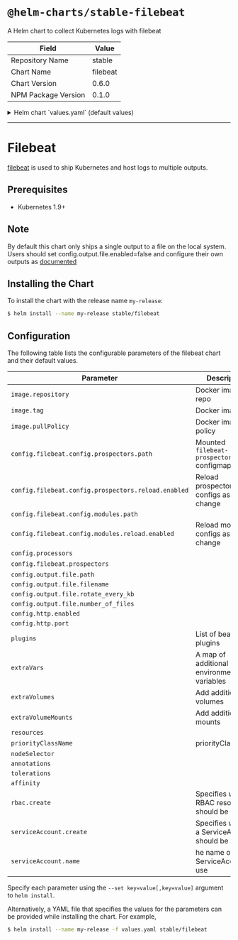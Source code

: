 # `@helm-charts/stable-filebeat`

A Helm chart to collect Kubernetes logs with filebeat

| Field               | Value    |
| ------------------- | -------- |
| Repository Name     | stable   |
| Chart Name          | filebeat |
| Chart Version       | 0.6.0    |
| NPM Package Version | 0.1.0    |

<details>

<summary>Helm chart `values.yaml` (default values)</summary>

```yaml
image:
  repository: docker.elastic.co/beats/filebeat-oss
  tag: 6.3.1
  pullPolicy: IfNotPresent

config:
  filebeat.config:
    prospectors:
      # Mounted `filebeat-prospectors` configmap:
      path: ${path.config}/prospectors.d/*.yml
      # Reload prospectors configs as they change:
      reload.enabled: false
    modules:
      path: ${path.config}/modules.d/*.yml
      # Reload module configs as they change:
      reload.enabled: false

  processors:
    - add_cloud_metadata:

  filebeat.prospectors:
    - type: log
      enabled: true
      paths:
        - /var/log/*.log
        - /var/log/messages
        - /var/log/syslog
    - type: docker
      containers.ids:
        - '*'
      processors:
        - add_kubernetes_metadata:
            in_cluster: true
        - drop_event:
            when:
              equals:
                kubernetes.container.name: 'filebeat'

  output.file:
    path: '/usr/share/filebeat/data'
    filename: filebeat
    rotate_every_kb: 10000
    number_of_files: 5

  # When a key contains a period, use this format for setting values on the command line:
  # --set config."http\.enabled"=true
  http.enabled: false
  http.port: 5066

# List of beat plugins
plugins:
  []
  # - kinesis.so

# A map of additional environment variables
extraVars:
  {}
  # test1: "test2"

# Add additional volumes and mounts, for example to read other log files on the host
extraVolumes:
  []
  # - hostPath:
  #     path: /var/log
  #   name: varlog
extraVolumeMounts:
  []
  # - name: varlog
  #   mountPath: /host/var/log
  #   readOnly: true

resources:
  {}
  # We usually recommend not to specify default resources and to leave this as a conscious
  # choice for the user. This also increases chances charts run on environments with little
  # resources, such as Minikube. If you do want to specify resources, uncomment the following
  # lines, adjust them as necessary, and remove the curly braces after 'resources:'.
  # limits:
  #  cpu: 100m
  #  memory: 200Mi
  # requests:
  #  cpu: 100m
  #  memory: 100Mi

priorityClassName: ''

nodeSelector: {}

annotations: {}

tolerations:
  []
  # - operator: Exists

affinity: {}

rbac:
  # Specifies whether RBAC resources should be created
  create: true

serviceAccount:
  # Specifies whether a ServiceAccount should be created
  create: true
  # The name of the ServiceAccount to use.
  # If not set and create is true, a name is generated using the fullname template
  name:
```

</details>

---

# Filebeat

[filebeat](https://www.elastic.co/guide/en/beats/filebeat/current/index.html) is used to ship Kubernetes and host logs to multiple outputs.

## Prerequisites

- Kubernetes 1.9+

## Note

By default this chart only ships a single output to a file on the local system. Users should set config.output.file.enabled=false and configure their own outputs as [documented](https://www.elastic.co/guide/en/beats/filebeat/current/configuring-output.html)

## Installing the Chart

To install the chart with the release name `my-release`:

```bash
$ helm install --name my-release stable/filebeat
```

## Configuration

The following table lists the configurable parameters of the filebeat chart and their default values.

| Parameter                                           | Description                                          | Default                                |
| --------------------------------------------------- | ---------------------------------------------------- | -------------------------------------- |
| `image.repository`                                  | Docker image repo                                    | `docker.elastic.co/beats/filebeat-oss` |
| `image.tag`                                         | Docker image tag                                     | `6.3.1`                                |
| `image.pullPolicy`                                  | Docker image pull policy                             | `IfNotPresent`                         |
| `config.filebeat.config.prospectors.path`           | Mounted `filebeat-prospectors` configmap             | `${path.config}/prospectors.d/*.yml`   |
| `config.filebeat.config.prospectors.reload.enabled` | Reload prospectors configs as they change            | `false`                                |
| `config.filebeat.config.modules.path`               |                                                      | `${path.config}/modules.d/*.yml`       |
| `config.filebeat.config.modules.reload.enabled`     | Reload module configs as they change                 | `false`                                |
| `config.processors`                                 |                                                      | `- add_cloud_metadata`                 |
| `config.filebeat.prospectors`                       |                                                      | see values.yaml                        |
| `config.output.file.path`                           |                                                      | `"/usr/share/filebeat/data"`           |
| `config.output.file.filename`                       |                                                      | `filebeat`                             |
| `config.output.file.rotate_every_kb`                |                                                      | `10000`                                |
| `config.output.file.number_of_files`                |                                                      | `5`                                    |
| `config.http.enabled`                               |                                                      | `false`                                |
| `config.http.port`                                  |                                                      | `5066`                                 |
| `plugins`                                           | List of beat plugins                                 | `[]`                                   |
| `extraVars`                                         | A map of additional environment variables            | `{}`                                   |
| `extraVolumes`                                      | Add additional volumes                               | `[]`                                   |
| `extraVolumeMounts`                                 | Add additional mounts                                | `[]`                                   |
| `resources`                                         |                                                      | `{}`                                   |
| `priorityClassName`                                 | priorityClassName                                    | `nil`                                  |
| `nodeSelector`                                      |                                                      | `{}`                                   |
| `annotations`                                       |                                                      | `{}`                                   |
| `tolerations`                                       |                                                      | `[]`                                   |
| `affinity`                                          |                                                      | `{}`                                   |
| `rbac.create`                                       | Specifies whether RBAC resources should be created   | `true`                                 |
| `serviceAccount.create`                             | Specifies whether a ServiceAccount should be created | `true`                                 |
| `serviceAccount.name`                               | he name of the ServiceAccount to use                 | `""`                                   |

Specify each parameter using the `--set key=value[,key=value]` argument to `helm install`.

Alternatively, a YAML file that specifies the values for the parameters can be provided while installing the chart. For example,

```bash
$ helm install --name my-release -f values.yaml stable/filebeat
```
